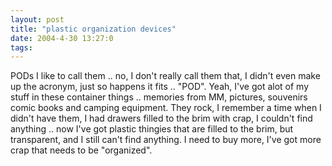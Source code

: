 ```yaml
---
layout: post
title: "plastic organization devices"
date: 2004-4-30 13:27:0
tags: 
---
```


PODs I like to call them .. no, I don't really call them that, I didn't even make up the acronym, just so happens it fits .. "POD". Yeah, I've got alot of my stuff in these container things .. memories from MM, pictures, souvenirs comic books and camping equipment. They rock, I remember a time when I didn't have them, I had drawers filled to the brim with crap, I couldn't find anything .. now I've got plastic thingies that are filled to the brim, but transparent, and I still can't find anything. I need to buy more, I've got more crap that needs to be "organized".

